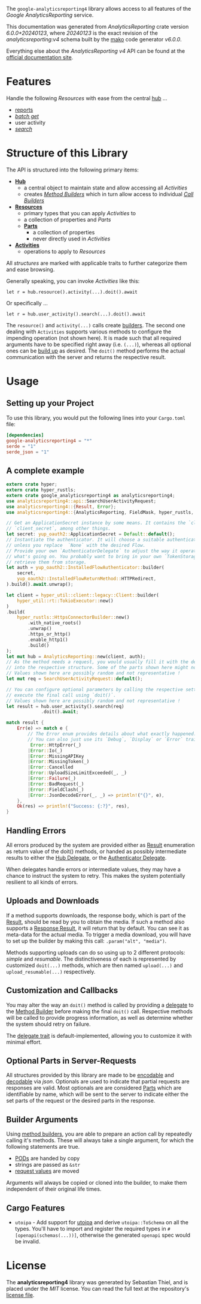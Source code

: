 <!---
DO NOT EDIT !
This file was generated automatically from 'src/generator/templates/api/README.md.mako'
DO NOT EDIT !
-->
The `google-analyticsreporting4` library allows access to all features of the *Google AnalyticsReporting* service.

This documentation was generated from *AnalyticsReporting* crate version *6.0.0+20240123*, where *20240123* is the exact revision of the *analyticsreporting:v4* schema built by the [mako](http://www.makotemplates.org/) code generator *v6.0.0*.

Everything else about the *AnalyticsReporting* *v4* API can be found at the
[official documentation site](https://developers.google.com/analytics/devguides/reporting/core/v4/).
# Features

Handle the following *Resources* with ease from the central [hub](https://docs.rs/google-analyticsreporting4/6.0.0+20240123/google_analyticsreporting4/AnalyticsReporting) ...

* [reports](https://docs.rs/google-analyticsreporting4/6.0.0+20240123/google_analyticsreporting4/api::Report)
 * [*batch get*](https://docs.rs/google-analyticsreporting4/6.0.0+20240123/google_analyticsreporting4/api::ReportBatchGetCall)
* user activity
 * [*search*](https://docs.rs/google-analyticsreporting4/6.0.0+20240123/google_analyticsreporting4/api::UserActivitySearchCall)




# Structure of this Library

The API is structured into the following primary items:

* **[Hub](https://docs.rs/google-analyticsreporting4/6.0.0+20240123/google_analyticsreporting4/AnalyticsReporting)**
    * a central object to maintain state and allow accessing all *Activities*
    * creates [*Method Builders*](https://docs.rs/google-analyticsreporting4/6.0.0+20240123/google_analyticsreporting4/common::MethodsBuilder) which in turn
      allow access to individual [*Call Builders*](https://docs.rs/google-analyticsreporting4/6.0.0+20240123/google_analyticsreporting4/common::CallBuilder)
* **[Resources](https://docs.rs/google-analyticsreporting4/6.0.0+20240123/google_analyticsreporting4/common::Resource)**
    * primary types that you can apply *Activities* to
    * a collection of properties and *Parts*
    * **[Parts](https://docs.rs/google-analyticsreporting4/6.0.0+20240123/google_analyticsreporting4/common::Part)**
        * a collection of properties
        * never directly used in *Activities*
* **[Activities](https://docs.rs/google-analyticsreporting4/6.0.0+20240123/google_analyticsreporting4/common::CallBuilder)**
    * operations to apply to *Resources*

All *structures* are marked with applicable traits to further categorize them and ease browsing.

Generally speaking, you can invoke *Activities* like this:

```Rust,ignore
let r = hub.resource().activity(...).doit().await
```

Or specifically ...

```ignore
let r = hub.user_activity().search(...).doit().await
```

The `resource()` and `activity(...)` calls create [builders][builder-pattern]. The second one dealing with `Activities`
supports various methods to configure the impending operation (not shown here). It is made such that all required arguments have to be
specified right away (i.e. `(...)`), whereas all optional ones can be [build up][builder-pattern] as desired.
The `doit()` method performs the actual communication with the server and returns the respective result.

# Usage

## Setting up your Project

To use this library, you would put the following lines into your `Cargo.toml` file:

```toml
[dependencies]
google-analyticsreporting4 = "*"
serde = "1"
serde_json = "1"
```

## A complete example

```Rust
extern crate hyper;
extern crate hyper_rustls;
extern crate google_analyticsreporting4 as analyticsreporting4;
use analyticsreporting4::api::SearchUserActivityRequest;
use analyticsreporting4::{Result, Error};
use analyticsreporting4::{AnalyticsReporting, FieldMask, hyper_rustls, hyper_util, yup_oauth2};

// Get an ApplicationSecret instance by some means. It contains the `client_id` and
// `client_secret`, among other things.
let secret: yup_oauth2::ApplicationSecret = Default::default();
// Instantiate the authenticator. It will choose a suitable authentication flow for you,
// unless you replace  `None` with the desired Flow.
// Provide your own `AuthenticatorDelegate` to adjust the way it operates and get feedback about
// what's going on. You probably want to bring in your own `TokenStorage` to persist tokens and
// retrieve them from storage.
let auth = yup_oauth2::InstalledFlowAuthenticator::builder(
    secret,
    yup_oauth2::InstalledFlowReturnMethod::HTTPRedirect,
).build().await.unwrap();

let client = hyper_util::client::legacy::Client::builder(
    hyper_util::rt::TokioExecutor::new()
)
.build(
    hyper_rustls::HttpsConnectorBuilder::new()
        .with_native_roots()
        .unwrap()
        .https_or_http()
        .enable_http1()
        .build()
);
let mut hub = AnalyticsReporting::new(client, auth);
// As the method needs a request, you would usually fill it with the desired information
// into the respective structure. Some of the parts shown here might not be applicable !
// Values shown here are possibly random and not representative !
let mut req = SearchUserActivityRequest::default();

// You can configure optional parameters by calling the respective setters at will, and
// execute the final call using `doit()`.
// Values shown here are possibly random and not representative !
let result = hub.user_activity().search(req)
             .doit().await;

match result {
    Err(e) => match e {
        // The Error enum provides details about what exactly happened.
        // You can also just use its `Debug`, `Display` or `Error` traits
         Error::HttpError(_)
        |Error::Io(_)
        |Error::MissingAPIKey
        |Error::MissingToken(_)
        |Error::Cancelled
        |Error::UploadSizeLimitExceeded(_, _)
        |Error::Failure(_)
        |Error::BadRequest(_)
        |Error::FieldClash(_)
        |Error::JsonDecodeError(_, _) => println!("{}", e),
    },
    Ok(res) => println!("Success: {:?}", res),
}

```
## Handling Errors

All errors produced by the system are provided either as [Result](https://docs.rs/google-analyticsreporting4/6.0.0+20240123/google_analyticsreporting4/common::Result) enumeration as return value of
the doit() methods, or handed as possibly intermediate results to either the
[Hub Delegate](https://docs.rs/google-analyticsreporting4/6.0.0+20240123/google_analyticsreporting4/common::Delegate), or the [Authenticator Delegate](https://docs.rs/yup-oauth2/*/yup_oauth2/trait.AuthenticatorDelegate.html).

When delegates handle errors or intermediate values, they may have a chance to instruct the system to retry. This
makes the system potentially resilient to all kinds of errors.

## Uploads and Downloads
If a method supports downloads, the response body, which is part of the [Result](https://docs.rs/google-analyticsreporting4/6.0.0+20240123/google_analyticsreporting4/common::Result), should be
read by you to obtain the media.
If such a method also supports a [Response Result](https://docs.rs/google-analyticsreporting4/6.0.0+20240123/google_analyticsreporting4/common::ResponseResult), it will return that by default.
You can see it as meta-data for the actual media. To trigger a media download, you will have to set up the builder by making
this call: `.param("alt", "media")`.

Methods supporting uploads can do so using up to 2 different protocols:
*simple* and *resumable*. The distinctiveness of each is represented by customized
`doit(...)` methods, which are then named `upload(...)` and `upload_resumable(...)` respectively.

## Customization and Callbacks

You may alter the way an `doit()` method is called by providing a [delegate](https://docs.rs/google-analyticsreporting4/6.0.0+20240123/google_analyticsreporting4/common::Delegate) to the
[Method Builder](https://docs.rs/google-analyticsreporting4/6.0.0+20240123/google_analyticsreporting4/common::CallBuilder) before making the final `doit()` call.
Respective methods will be called to provide progress information, as well as determine whether the system should
retry on failure.

The [delegate trait](https://docs.rs/google-analyticsreporting4/6.0.0+20240123/google_analyticsreporting4/common::Delegate) is default-implemented, allowing you to customize it with minimal effort.

## Optional Parts in Server-Requests

All structures provided by this library are made to be [encodable](https://docs.rs/google-analyticsreporting4/6.0.0+20240123/google_analyticsreporting4/common::RequestValue) and
[decodable](https://docs.rs/google-analyticsreporting4/6.0.0+20240123/google_analyticsreporting4/common::ResponseResult) via *json*. Optionals are used to indicate that partial requests are responses
are valid.
Most optionals are are considered [Parts](https://docs.rs/google-analyticsreporting4/6.0.0+20240123/google_analyticsreporting4/common::Part) which are identifiable by name, which will be sent to
the server to indicate either the set parts of the request or the desired parts in the response.

## Builder Arguments

Using [method builders](https://docs.rs/google-analyticsreporting4/6.0.0+20240123/google_analyticsreporting4/common::CallBuilder), you are able to prepare an action call by repeatedly calling it's methods.
These will always take a single argument, for which the following statements are true.

* [PODs][wiki-pod] are handed by copy
* strings are passed as `&str`
* [request values](https://docs.rs/google-analyticsreporting4/6.0.0+20240123/google_analyticsreporting4/common::RequestValue) are moved

Arguments will always be copied or cloned into the builder, to make them independent of their original life times.

[wiki-pod]: http://en.wikipedia.org/wiki/Plain_old_data_structure
[builder-pattern]: http://en.wikipedia.org/wiki/Builder_pattern
[google-go-api]: https://github.com/google/google-api-go-client

## Cargo Features

* `utoipa` - Add support for [utoipa](https://crates.io/crates/utoipa) and derive `utoipa::ToSchema` on all
the types. You'll have to import and register the required types in `#[openapi(schemas(...))]`, otherwise the
generated `openapi` spec would be invalid.


# License
The **analyticsreporting4** library was generated by Sebastian Thiel, and is placed
under the *MIT* license.
You can read the full text at the repository's [license file][repo-license].

[repo-license]: https://github.com/Byron/google-apis-rsblob/main/LICENSE.md

